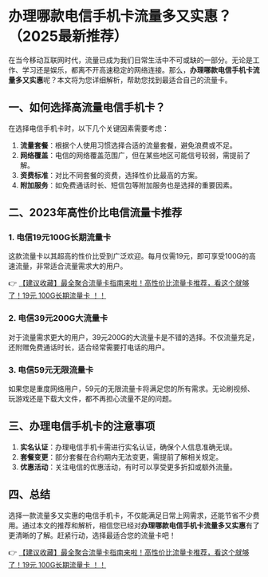 # 办理哪款电信手机卡流量多又实惠？（2025最新推荐）

在当今移动互联网时代，流量已成为我们日常生活中不可或缺的一部分。无论是工作、学习还是娱乐，都离不开高速稳定的网络连接。那么，**办理哪款电信手机卡流量多又实惠**呢？本文将为您详细解析，帮助您找到最适合自己的流量卡。

## 一、如何选择高流量电信手机卡？

在选择电信手机卡时，以下几个关键因素需要考虑：

1. **流量套餐**：根据个人使用习惯选择合适的流量套餐，避免浪费或不足。
2. **网络覆盖**：电信的网络覆盖范围广，但在某些地区可能信号较弱，需提前了解。
3. **资费标准**：对比不同套餐的资费，选择性价比最高的方案。
4. **附加服务**：如免费通话时长、短信包等附加服务也是选择的重要因素。

## 二、2023年高性价比电信流量卡推荐

### 1. 电信19元100G长期流量卡
这款流量卡以其超高的性价比受到广泛欢迎。每月仅需19元，即可享受100G的高速流量，非常适合流量需求大的用户。

👉 [【建议收藏】最全聚合流量卡指南来啦！高性价比流量卡推荐，看这个就够了！19元 100G长期流量卡 ！！](https://bit.ly/Liuliangka)

### 2. 电信39元200G大流量卡
对于流量需求更大的用户，39元200G的大流量卡是不错的选择。不仅流量充足，还附赠免费通话时长，适合经常需要打电话的用户。

### 3. 电信59元无限流量卡
如果您是重度网络用户，59元的无限流量卡将满足您的所有需求。无论刷视频、玩游戏还是下载大文件，都不再担心流量不足的问题。

## 三、办理电信手机卡的注意事项

1. **实名认证**：办理电信手机卡需进行实名认证，确保个人信息准确无误。
2. **套餐变更**：部分套餐在合约期内无法变更，需提前了解相关规定。
3. **优惠活动**：关注电信的优惠活动，有时可以享受更多折扣或额外流量。

## 四、总结

选择一款流量多又实惠的电信手机卡，不仅能满足日常上网需求，还能节省不少费用。通过本文的推荐和解析，相信您已经对**办理哪款电信手机卡流量多又实惠**有了更清晰的了解。赶紧行动，选择最适合您的流量卡吧！

👉 [【建议收藏】最全聚合流量卡指南来啦！高性价比流量卡推荐，看这个就够了！19元 100G长期流量卡 ！！](https://bit.ly/Liuliangka)